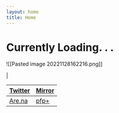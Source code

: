 ```yaml
---
layout: home
title: Home
---
```

# Currently Loading. . .

![[Pasted image 20221128162216.png]]

| 



|[Twitter](https://twitter.com/xiaopilled)           | [Mirror](https://mirror.xyz/deng2.eth) |
| --------------------------------------------------- | -------------------------------------- |
| [Are.na](https://www.are.na/image-consultant/index) | [pfp+](pfp-pl.us)                      |